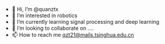 - 👋 Hi, I’m @quanztx
- 👀 I’m interested in robotics
- 🌱 I’m currently learning signal processing and deep learning
- 💞️ I’m looking to collaborate on ....
- 📫 How to reach me qzt21@mails.tsinghua.edu.cn

<!---
quanztx/quanztx is a ✨ special ✨ repository because its `README.md` (this file) appears on your GitHub profile.
You can click the Preview link to take a look at your changes.
--->
